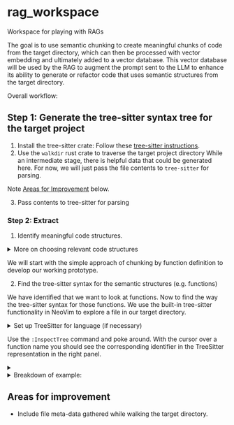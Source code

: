 # rag_workspace

Workspace for playing with RAGs

The goal is to use semantic chunking to create meaningful chunks of code from
the target directory, which can then be processed with vector embedding and
ultimately added to a vector database. This vector database will be used by the
RAG to augment the prompt sent to the LLM to enhance its ability to generate or
refactor code that uses semantic structures from the target directory.

Overall workflow:

## Step 1: Generate the tree-sitter syntax tree for the target project

1. Install the tree-sitter crate:
Follow these [tree-sitter instructions](https://github.com/tree-sitter/tree-sitter/tree/master/lib/binding_rust).
2. Use the `walkdir` rust crate to traverse the target project directory
While an intermediate stage, there is helpful data that could be generated here. For now, we will just pass the file contents to `tree-sitter` for parsing.

Note [Areas for Improvement](#areas-for-improvement) below.

3. Pass contents to tree-sitter for parsing

### Step 2: Extract

1. Identify meaningful code structures.

<details>
    <summary>More on choosing relevant code structures</summary>
Note: The following was created with Gemini 2.0 Flash Thinking Experimental with Apps.

### Defining "Semantic Chunks" for Code RAG

For code generation and refactoring, especially in Rust, good semantic chunks to start with are likely to be definitions and potentially high-level code structures.  Here are some initial chunk types we can consider:

#### Function Definitions

These are fundamental units of code logic.  For each function, we'd want to extract:

- **Function Signature**:  The entire function definition line (e.g., `fn my_function(arg1: i32, arg2: String) -> Result<(), Error>`).
- **Function Body**: The code within the curly braces `{}`.
- **Function Name**: `my_function`.
- **Documentation/Doc Comments**:  Any `///` or `/** */` comments immediately preceding the function definition.
- **Scope/Context** (Optional for now):  For more advanced scenarios, we might want to know if it's a method of a struct/trait, or in a specific module, but let's keep it simpler initially.

#### Struct Definitions

Structs define data structures. Relevant information:

- **Struct Definition**:  `struct MyStruct { ... }`.
- **Struct Name**: `MyStruct`.
- **Fields**:  Names and types of fields within the struct.
- **Documentation/Doc Comments**:  Doc comments for the struct itself and potentially for individual fields.

#### Enum Definitions

Enums define sets of possible values. Relevant information:

- **Enum Definition**: `enum MyEnum { ... }`.
- **Enum Name**: `MyEnum`.
- **Variants**:  Names of enum variants.
- **Documentation/Doc Comments**: Doc comments for the enum and variants.

#### Trait Definitions (Rust Specific)

Traits define interfaces. Relevant information:

- **Trait Definition**: `trait MyTrait { ... }`.
- **Trait Name**: `MyTrait`.
- **Associated Items**:  Methods, types, constants defined within the trait.
- **Documentation/Doc Comments**: Doc comments for the trait.

</details>

We will start with the simple approach of chunking by function definition to develop our working prototype.

2. Find the tree-sitter syntax for the semantic structures (e.g. functions)

We have identified that we want to look at functions. Now to find the way the tree-sitter syntax for those functions. We use the built-in tree-sitter functionality in NeoVim to explore a file in our target directory.

<details>
  <summary>Set up TreeSitter for language (if necessary)</summary>

  1. Check whether the TreeSitter parser is installed for target language already:
     - Use `:TSInstallInfo` for a list of installed and not installed languages.
     - Check `:messages` or `:Noice` for the list.

  2. Install language (if necessary):
     - Use the `:TSInstall <language>` command to install the parser for your language.
     - You are now ready to proceed!
     More info on [TreeSitter](https://github.com/nvim-treesitter/nvim-treesitter)

</details>

Use the `:InspectTree` command and poke around. With the cursor over a function
name you should see the corresponding identifier in the TreeSitter
representation in the right panel.

<details><summary></summary>Example for simple bevy `struct`
Here is is a bevy `struct` and the corresponding treesitter representation:

```rust
/// A [`Handle`] to the [`AnimationGraph`] to be used by the [`AnimationPlayer`](crate::AnimationPlayer) on the same entity.
#[derive(Component, Clone, Debug, Default, Deref, DerefMut, Reflect, PartialEq, Eq, From)]
#[reflect(Component, Default)]
pub struct AnimationGraphHandle(pub Handle<AnimationGraph>);
```

  (line_comment ; [131, 0] - [132, 0]
    outer: (outer_doc_comment_marker) ; [131, 2] - [131, 3]
    doc: (doc_comment)) ; [131, 3] - [132, 0]
  (attribute_item ; [132, 0] - [132, 90]
    (attribute ; [132, 2] - [132, 89]
      (identifier) ; [132, 2] - [132, 8]
      arguments: (token_tree ; [132, 8] - [132, 89]
        (identifier) ; [132, 9] - [132, 18]
        (identifier) ; [132, 20] - [132, 25]
        (identifier) ; [132, 27] - [132, 32]
        (identifier) ; [132, 34] - [132, 41]
        (identifier) ; [132, 43] - [132, 48]
        (identifier) ; [132, 50] - [132, 58]
        (identifier) ; [132, 60] - [132, 67]
        (identifier) ; [132, 69] - [132, 78]
        (identifier) ; [132, 80] - [132, 82]
        (identifier)))) ; [132, 84] - [132, 88]
  (attribute_item ; [133, 0] - [133, 30]
    (attribute ; [133, 2] - [133, 29]
      (identifier) ; [133, 2] - [133, 9]
      arguments: (token_tree ; [133, 9] - [133, 29]
        (identifier) ; [133, 10] - [133, 19]
        (identifier)))) ; [133, 21] - [133, 28]
  (struct_item ; [134, 0] - [134, 60]
    (visibility_modifier) ; [134, 0] - [134, 3]
    name: (type_identifier) ; [134, 11] - [134, 31]
    body: (ordered_field_declaration_list ; [134, 31] - [134, 59]
      (visibility_modifier) ; [134, 32] - [134, 35]
      type: (generic_type ; [134, 36] - [134, 58]
        type: (type_identifier) ; [134, 36] - [134, 42]
        type_arguments: (type_arguments ; [134, 42] - [134, 58]
          (type_identifier))))) ; [134, 43] - [134, 57]
</details>

<details>
    <summary>Breakdown of example:</summary>
Note: The following breakdown was provided by Google Gemini:

Here's a breakdown of the important node types and their roles:

- **`(struct_item ...)`**: This is the top-level node representing the entire `struct` definition.  It spans from the beginning of the `pub` keyword to the closing parenthesis of the struct body.

- **`(visibility_modifier)`**: This node represents the `pub` keyword, indicating public visibility. If this node is present as a child of `struct_item`, the struct is public. If it's absent, the struct has default (private) visibility.

- **`name: (type_identifier)`**:
  - `name:` indicates this child node is associated with the "name" of the struct.
  - `(type_identifier)` is the node type for identifiers used as type names. In this case, it represents `AnimationGraphHandle`, which is the name of the struct.

- **`body: (ordered_field_declaration_list ...)`**:
  - `body:` indicates this child node is associated with the struct's body (the fields).
  - `(ordered_field_declaration_list)` represents a list of field declarations within the struct.  Even for tuple structs (like this one), it's still represented as a field list, even if it's ordered and doesn't have named fields in the traditional sense.

- **Inside `ordered_field_declaration_list`**:
  - **(visibility_modifier)**:  Visibility of the field (again, `pub` in this case).
  - **`type: (generic_type ...)`**:  Specifies the type of the field.
    - **(generic_type ...)**: Indicates a generic type is being used (like `Handle<...>`).
      - **`type: (type_identifier)`**: The base type of the generic type, which is `Handle`.
      - **`type_arguments: (type_arguments ...)`**:  The type arguments within the angle brackets `<...>`.
        - **(type_identifier)**: The type argument, which is `AnimationGraph`.

### Key Node Types for Extraction

- **`struct_item`**: To identify struct definitions.
- **`visibility_modifier`**: To check for `pub` visibility.
- **`type_identifier` (within `name:` of `struct_item`)**: To get the struct name.

</details>

<a id="areas-for-improvement"></a>

## Areas for improvement

- Include file meta-data gathered while walking the target directory.
